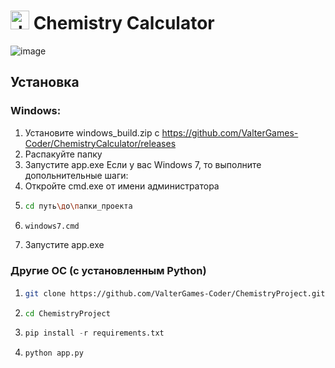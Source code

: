 # <img src="https://github.com/ValterGames-Coder/ChemistryProject/assets/68495491/a547aa09-d082-40ab-8a4c-06dd8ef62507" alt="drawing" width="30"> Chemistry Calculator
![image](https://github.com/ValterGames-Coder/ChemistryCalculator/assets/68495491/6f8a2278-64d5-44d2-8680-11183c7e4024)

## Установка
### Windows:
1. Установите windows_build.zip с https://github.com/ValterGames-Coder/ChemistryCalculator/releases
2. Распакуйте папку
3. Запустите app.exe
Если у вас Windows 7, то выполните допольнительные шаги:
4. Откройте cmd.exe от имени администратора
5. ```bash
   cd путь\до\папки_проекта
   ```
6. ```bash
   windows7.cmd
   ```
7. Запустите app.exe
### Другие ОС (с установленным Python)
1. ```bash
   git clone https://github.com/ValterGames-Coder/ChemistryProject.git
   ```
2. ```bash
   cd ChemistryProject
   ```
3. ```python
   pip install -r requirements.txt
   ```
4. ```python
   python app.py
   ```
